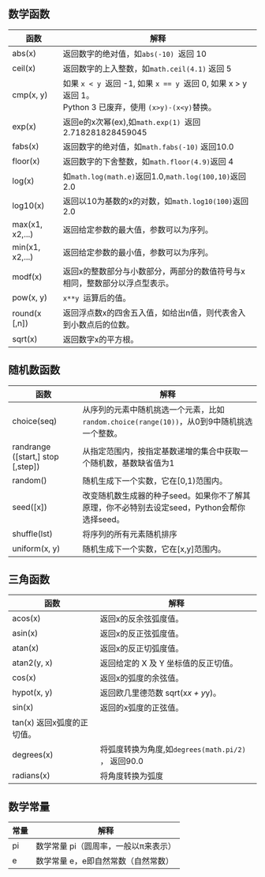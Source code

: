 ## 数学函数

| 函数|解释|
| ---| -- |
| abs(x)	|返回数字的绝对值，如`abs(-10) `返回 10|
| ceil(x) |	返回数字的上入整数，如`math.ceil(4.1)` 返回 5
| cmp(x, y)| 如果 `x < y `返回 -1, 如果 `x == y `返回 0, 如果 x > y 返回 1。<br>Python 3 已废弃，使用 `(x>y)-(x<y)`替换。
|exp(x) |返回e的x次幂(ex),如`math.exp(1) `返回2.718281828459045
|fabs(x)|返回数字的绝对值，如`math.fabs(-10)` 返回10.0
| floor(x)| 	返回数字的下舍整数，如`math.floor(4.9)`返回 4
| log(x) |	如`math.log(math.e)`返回1.0,`math.log(100,10)`返回2.0
| log10(x)| 	返回以10为基数的x的对数，如`math.log10(100)`返回 2.0
| max(x1, x2,...) |	返回给定参数的最大值，参数可以为序列。
| min(x1, x2,...) |	返回给定参数的最小值，参数可以为序列。
| modf(x) |	返回x的整数部分与小数部分，两部分的数值符号与x相同，整数部分以浮点型表示。
| pow(x, y)|	`x**y `运算后的值。
| round(x [,n])|	返回浮点数x的四舍五入值，如给出n值，则代表舍入到小数点后的位数。
| sqrt(x) |	返回数字x的平方根。

## 随机数函数

| 函数 | 解释|
| ---- | ---- |
| choice(seq) | 从序列的元素中随机挑选一个元素，比如`random.choice(range(10))`，从0到9中随机挑选一个整数。 |
| randrange ([start,] stop [,step]) |	从指定范围内，按指定基数递增的集合中获取一个随机数，基数缺省值为1 |
| random() |	随机生成下一个实数，它在[0,1)范围内。 |
| seed([x]) |	改变随机数生成器的种子seed。如果你不了解其原理，你不必特别去设定seed，Python会帮你选择seed。 |
| shuffle(lst) |	将序列的所有元素随机排序 |
| uniform(x, y) |	随机生成下一个实数，它在[x,y]范围内。 |

## 三角函数

| 函数| 解释|
| ---| ---|
| acos(x)	| 返回x的反余弦弧度值。 |
| asin(x) |	返回x的反正弦弧度值。 |
| atan(x) |	返回x的反正切弧度值。 |
| atan2(y, x)	| 返回给定的 X 及 Y 坐标值的反正切值。 |
| cos(x)	| 返回x的弧度的余弦值。 |
| hypot(x, y)	| 返回欧几里德范数 sqrt(x*x + y*y)。 |
| sin(x)	| 返回的x弧度的正弦值。 |
| tan(x)	返回x弧度的正切值。
| degrees(x) |	将弧度转换为角度,如`degrees(math.pi/2) `， 返回90.0 |
| radians(x) |	将角度转换为弧度 |

## 数学常量

| 常量| 解释|
| ---| -- |
| pi |	数学常量 pi（圆周率，一般以π来表示） |
| e |	数学常量 e，e即自然常数（自然常数）|
